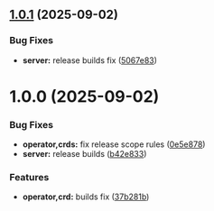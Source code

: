 ## [1.0.1](https://github.com/codespace-operator/codespace-operator/compare/operator-1.0.0...operator-1.0.1) (2025-09-02)


### Bug Fixes

* **server:** release builds fix ([5067e83](https://github.com/codespace-operator/codespace-operator/commit/5067e83f4f8e0bac75cd4e43bfc137c6a0fc93a0))

# 1.0.0 (2025-09-02)


### Bug Fixes

* **operator,crds:** fix release scope rules ([0e5e878](https://github.com/codespace-operator/codespace-operator/commit/0e5e878761c45a55d6bd68066016f5051136fab5))
* **server:** release builds ([b42e833](https://github.com/codespace-operator/codespace-operator/commit/b42e833ab8bd71507d325c5aaaacb74f91659d08))


### Features

* **operator,crd:** builds fix ([37b281b](https://github.com/codespace-operator/codespace-operator/commit/37b281b8b0d1fc3befea1790111fe1836acf5e92))
